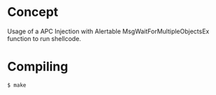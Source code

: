 # Concept

Usage of a APC Injection with Alertable MsgWaitForMultipleObjectsEx function to run shellcode.

# Compiling

```bash
$ make
```